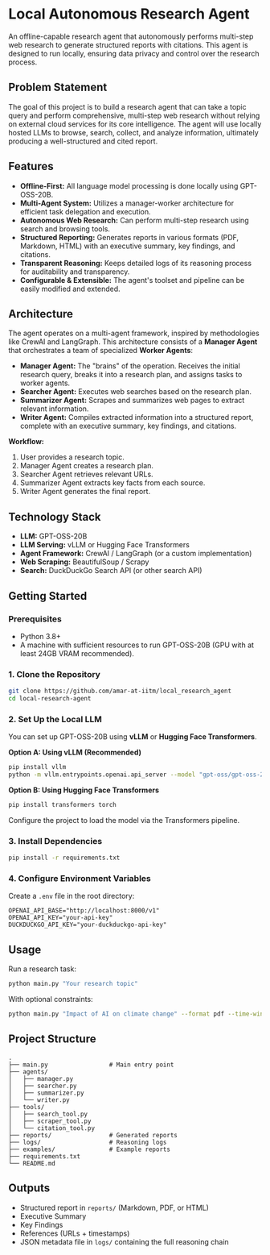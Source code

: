 # Local Autonomous Research Agent

An offline-capable research agent that autonomously performs multi-step web research to generate structured reports with citations. This agent is designed to run locally, ensuring data privacy and control over the research process.

## Problem Statement
The goal of this project is to build a research agent that can take a topic query and perform comprehensive, multi-step web research without relying on external cloud services for its core intelligence. The agent will use locally hosted LLMs to browse, search, collect, and analyze information, ultimately producing a well-structured and cited report.

## Features
- **Offline-First:** All language model processing is done locally using GPT-OSS-20B.
- **Multi-Agent System:** Utilizes a manager-worker architecture for efficient task delegation and execution.
- **Autonomous Web Research:** Can perform multi-step research using search and browsing tools.
- **Structured Reporting:** Generates reports in various formats (PDF, Markdown, HTML) with an executive summary, key findings, and citations.
- **Transparent Reasoning:** Keeps detailed logs of its reasoning process for auditability and transparency.
- **Configurable & Extensible:** The agent's toolset and pipeline can be easily modified and extended.

## Architecture
The agent operates on a multi-agent framework, inspired by methodologies like CrewAI and LangGraph. This architecture consists of a **Manager Agent** that orchestrates a team of specialized **Worker Agents**:

- **Manager Agent:** The "brains" of the operation. Receives the initial research query, breaks it into a research plan, and assigns tasks to worker agents.
- **Searcher Agent:** Executes web searches based on the research plan.
- **Summarizer Agent:** Scrapes and summarizes web pages to extract relevant information.
- **Writer Agent:** Compiles extracted information into a structured report, complete with an executive summary, key findings, and citations.

**Workflow:**
1. User provides a research topic.
2. Manager Agent creates a research plan.
3. Searcher Agent retrieves relevant URLs.
4. Summarizer Agent extracts key facts from each source.
5. Writer Agent generates the final report.

## Technology Stack
- **LLM:** GPT-OSS-20B
- **LLM Serving:** vLLM or Hugging Face Transformers
- **Agent Framework:** CrewAI / LangGraph (or a custom implementation)
- **Web Scraping:** BeautifulSoup / Scrapy
- **Search:** DuckDuckGo Search API (or other search API)

## Getting Started

### Prerequisites
- Python 3.8+
- A machine with sufficient resources to run GPT-OSS-20B (GPU with at least 24GB VRAM recommended).

### 1. Clone the Repository
```bash
git clone https://github.com/amar-at-iitm/local_research_agent
cd local-research-agent
````

### 2. Set Up the Local LLM

You can set up GPT-OSS-20B using **vLLM** or **Hugging Face Transformers**.

**Option A: Using vLLM (Recommended)**

```bash
pip install vllm
python -m vllm.entrypoints.openai.api_server --model "gpt-oss/gpt-oss-20b"
```

**Option B: Using Hugging Face Transformers**

```bash
pip install transformers torch
```

Configure the project to load the model via the Transformers pipeline.

### 3. Install Dependencies

```bash
pip install -r requirements.txt
```

### 4. Configure Environment Variables

Create a `.env` file in the root directory:

```
OPENAI_API_BASE="http://localhost:8000/v1"
OPENAI_API_KEY="your-api-key"
DUCKDUCKGO_API_KEY="your-duckduckgo-api-key"
```

## Usage

Run a research task:

```bash
python main.py "Your research topic"
```

With optional constraints:

```bash
python main.py "Impact of AI on climate change" --format pdf --time-window "2022-2024"
```

## Project Structure

```
.
├── main.py                 # Main entry point
├── agents/
│   ├── manager.py
│   ├── searcher.py
│   ├── summarizer.py
│   └── writer.py
├── tools/
│   ├── search_tool.py
│   ├── scraper_tool.py
│   └── citation_tool.py
├── reports/                # Generated reports
├── logs/                   # Reasoning logs
├── examples/               # Example reports
├── requirements.txt
└── README.md
```

## Outputs

* Structured report in `reports/` (Markdown, PDF, or HTML)
* Executive Summary
* Key Findings
* References (URLs + timestamps)
* JSON metadata file in `logs/` containing the full reasoning chain

